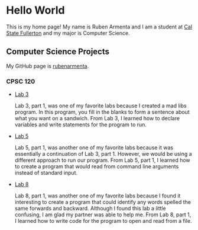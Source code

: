 # Hello World

This is my home page! My name is Ruben Armenta and I am a student at [Cal State Fullerton](http://www.fullerton.edu/) and my major is Computer Science.

## Computer Science Projects

My GitHub page is [rubenarmenta](http://github.com/rubenarmenta).

### CPSC 120

* [Lab 3](https://github.com/cpsc-pilot-fall-2022/cpsc-120-lab-03-rubenarmenta/tree/master/part-1)

    Lab 3, part 1, was one of my favorite labs because I created a mad libs
    program. In this program, you fill in the blanks to form a sentence about
    what you want on a sandwich. From Lab 3, I learned how to declare variables
    and write statements for the program to run.

* [Lab 5](https://github.com/cpsc-pilot-fall-2022/cpsc-120-lab-05-dang-huynh-ruben-armenta/tree/master/part-1)

    Lab 5, part 1, was another one of my favorite labs because it was
    essentially a continuation of Lab 3, part 1. However, we would be using a
    different approach to run our program. From Lab 5, part 1, I learned how to
    create a program that would read from command line arguments instead of
    standard input.

* [Lab 8](https://github.com/cpsc-pilot-fall-2022/cpsc-120-lab-08-ryan-ruben/tree/main/part-1)

    Lab 8, part 1, was another one of my favorite labs because I found it
    interesting to create a program that could identify any words spelled the
    same forwards and backward. Although I found this lab a little confusing, I
    am glad my partner was able to help me. From Lab 8, part 1, I learned how to
    write code for the program to open and read from a file.